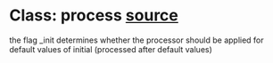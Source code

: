 

# Class: process [source](https://github.com/occipital/django-content-settings/blob/master/content_settings/context_managers.py#L8)

the flag _init determines whether the processor should be applied for default values
of initial (processed after default values)
